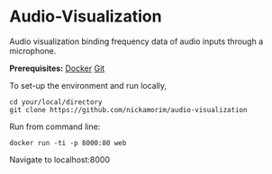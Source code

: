 # Audio-Visualization
Audio visualization binding frequency data of audio inputs through a microphone.

**Prerequisites:**
[Docker](https://docs.docker.com/install/)
[Git](https://git-scm.com/book/en/v2/Getting-Started-Installing-Git)

To set-up the environment and run locally,
```
cd your/local/directory
git clone https://github.com/nickamorim/audio-visualization
```

Run from command line:
```
docker run -ti -p 8000:80 web
```

Navigate to localhost:8000
